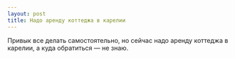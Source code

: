```yaml
---
layout: post 
title: Надо аренду коттеджа в карелии 
--- 
```

Привык все делать самостоятельно, но сейчас надо аренду коттеджа в карелии, а куда обратиться — не знаю.